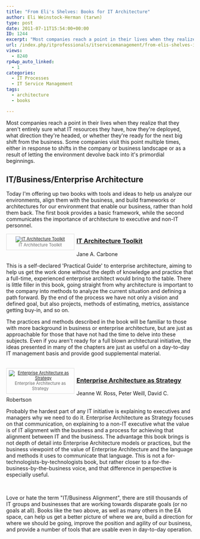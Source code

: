 ```yaml
---
title: "From Eli's Shelves: Books for IT Architecture"
author: Eli Weinstock-Herman (tarwn)
type: post
date: 2011-07-11T15:54:00+00:00
ID: 1244
excerpt: "Most companies reach a point in their lives when they realize that they aren't entirely sure what IT resources they have, how they're deployed, what direction they're headed, or whether they're ready for the next big shift from the business. Some companies visit this point multiple times, either in response to shifts in the company or business landscape or as a result of letting the environment devolve back into it's primordial beginnings."
url: /index.php/itprofessionals/itservicemanagement/from-elis-shelves-it-architecture/
views:
  - 8240
rp4wp_auto_linked:
  - 1
categories:
  - IT Processes
  - IT Service Management
tags:
  - architecture
  - books

---
```

Most companies reach a point in their lives when they realize that they aren't entirely sure what IT resources they have, how they're deployed, what direction they're headed, or whether they're ready for the next big shift from the business. Some companies visit this point multiple times, either in response to shifts in the company or business landscape or as a result of letting the environment devolve back into it's primordial beginnings.

## IT/Business/Enterprise Architecture

Today I'm offering up two books with tools and ideas to help us analyze our environments, align them with the business, and build frameworks or architectures for our environment that enable our business, rather than hold them back. The first book provides a basic framework, while the second communicates the importance of architecture to executive and non-IT personnel.

<div style="float: left; padding: .5em; width: 170px; margin: 0em .5em .5em 0px; border: 1px solid #dddddd; color: #666666; font-size: .8em; text-align: center; position: relative;">
  <a href="http://www.amazon.com/Architecture-Toolkit-Jane-Carbone/dp/0131473794" title="IT Architecture Toolkit"><img src="http://www.tiernok.com/_n_images/books/at.jpg" alt="IT Architecture Toolkit" /></a><br /> IT Architecture Toolkit
</div>

### [IT Architecture Toolkit][1]  
Jane A. Carbone

This is a self-declared 'Practical Guide' to enterprise architecture, aiming to help us get the work done without the depth of knowledge and practice that a full-time, experienced enterprise architect would bring to the table. There is little filler in this book, going straight from why architecture is important to the company into methods to analyze the current situation and defining a path forward. By the end of the process we have not only a vision and defined goal, but also projects, methods of estimating, metrics, assistance getting buy-in, and so on. 
  
The practices and methods described in the book will be familiar to those with more background in business or enterprise architecture, but are just as approachable for those that have not had the time to delve into these subjects. Even if you aren't ready for a full blown architectural initiative, the ideas presented in many of the chapters are just as useful on a day-to-day IT management basis and provide good supplemental material.
  
<br style="clear: left" />

<div style="float: left; padding: .5em; width: 170px; margin: 0em .5em .5em 0px; border: 1px solid #dddddd; color: #666666; font-size: .8em; text-align: center; position: relative;">
  <a href="http://www.amazon.com/Enterprise-Architecture-Strategy-Foundation-Execution/dp/1591398398" title="Enterprise Architecture as Strategy at Amazon"><img src="http://www.tiernok.com/_n_images/books/eapas.jpg" alt="Enterprise Architecture as Strategy" /></a><br /> Enterprise Architecture as Strategy
</div>

### [Enterprise Architecture as Strategy][2]  
Jeanne W. Ross, Peter Weill, David C. Robertson

Probably the hardest part of any IT initiative is explaining to executives and managers why we need to do it. Enterprise Architecture as Strategy focuses on that communication, on explaining to a non-IT executive what the value is of IT alignment with the business and a process for achieving that alignment between IT and the business. The advantage this book brings is not depth of detail into Enterprise Architecture models or practices, but the business viewpoint of the value of Enterprise Architecture and the language and methods it uses to communicate that language. This is not a for-technologists-by-technologists book, but rather closer to a for-the-business-by-the-business voice, and that difference in perspective is especially useful.

<br style="clear: left" />

Love or hate the term "IT/Business Alignment", there are still thousands of IT groups and businesses that are working towards disparate goals (or no goals at all). Books like the two above, as well as many others in the EA space, can help us get a better picture of where we are, build a direction for where we should be going, improve the position and agility of our business, and provide a number of tools that are usable even in day-to-day operation.

 [1]: http://www.amazon.com/Architecture-Toolkit-Jane-Carbone/dp/0131473794 "IT Architecture Toolkit at Amazon"
 [2]: http://www.amazon.com/Enterprise-Architecture-Strategy-Foundation-Execution/dp/1591398398 "Enterprise Architecture as Strategy"